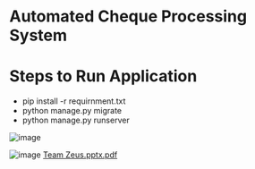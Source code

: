 #  Automated Cheque Processing System

# Steps to Run Application

- pip install -r requirnment.txt
- python manage.py migrate
- python manage.py runserver


![image](https://user-images.githubusercontent.com/63163047/190920713-671ba123-ddce-491c-8fdb-ab2aa55ddfb4.png)


![image](https://user-images.githubusercontent.com/63163047/190920708-0e0ea600-bd25-4c4a-ae12-e26d479ea7cb.png)
[Team Zeus.pptx.pdf](https://github.com/khadeom/Bank-of-Baroda-Hackthon/files/9610265/Team.Zeus.pptx.pdf)
